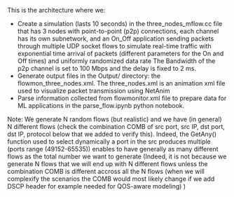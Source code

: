 This is the architecture where we:
- Create a simulation (lasts 10 seconds) in the three_nodes_mflow.cc file that has 3 nodes with point-to-point (p2p) connections, each channel has its own subnetwork, and an On_Off application sending packets through multiple UDP socket flows to simulate real-time traffic with exponential time arrival of packets (different parameters for the On and Off times) and uniformly randomized data rate
The Bandwidth of the p2p channel is set to 100 Mbps and the delay is fixed to 2 ms.
- Generate output files in the Output/ directory: the flowmon_three_nodes.xml.
The three_nodes.xml is an animation xml file used to visualize packet transmission using NetAnim
- Parse information collected from  flowmonitor.xml file to prepare data for ML applications in the parse_flow.ipynb python notebook.

Note: We generate N random flows (but realistic) and we have (in general) N different flows (check the combination COMB of src port, src IP, dst port, dst IP, protocol below that we added to verify this). Indeed, the GetAny() function used to select dynamically a port in the src produces multiple (ports range (49152-65535)) enables to have generally as many different flows as the total number we want to generate (Indeed, it is not because we generate N flows that we will end up with N different flows unless the combination COMB is different accross all the N flows (when we will complexify the scenarios the COMB would most likely change if we add DSCP header for example needed for QOS-aware modeling) )
